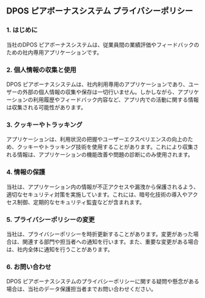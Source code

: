 ## DPOS ピアボーナスシステム プライバシーポリシー
### 1. はじめに

当社のDPOS ピアボーナスシステムは、従業員間の業績評価やフィードバックのための社内専用アプリケーションです。

### 2. 個人情報の収集と使用

DPOS ピアボーナスシステムは、社内利用専用のアプリケーションであり、ユーザーの外部の個人情報の収集や保存は一切行いません。しかしながら、アプリケーションの利用履歴やフィードバック内容など、アプリ内での活動に関する情報は収集される可能性があります。

### 3. クッキーやトラッキング

アプリケーションは、利用状況の把握やユーザーエクスペリエンスの向上のため、クッキーやトラッキング技術を使用することがあります。これにより収集される情報は、アプリケーションの機能改善や問題の診断にのみ使用されます。

### 4. 情報の保護

当社は、アプリケーション内の情報が不正アクセスや漏洩から保護されるよう、適切なセキュリティ対策を実施しています。これには、暗号化技術の導入やアクセス制御、定期的なセキュリティ監査などが含まれます。

### 5. プライバシーポリシーの変更

当社は、プライバシーポリシーを時折更新することがあります。変更があった場合は、関連する部門や担当者への通知を行います。また、重要な変更がある場合は、社内全体に通知を行うことがあります。

### 6. お問い合わせ

DPOS ピアボーナスシステムのプライバシーポリシーに関する疑問や懸念がある場合は、当社のデータ保護担当者までお問い合わせください。
